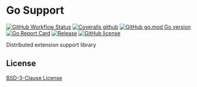 # Go Support

[![GitHub Workflow Status](https://img.shields.io/github/actions/workflow/status/kainonly/support/testing.yml?style=flat-square)](https://github.com/kainonly/support/actions/workflows/testing.yml)
[![Coveralls github](https://img.shields.io/coveralls/github/kainonly/support.svg?style=flat-square)](https://coveralls.io/github/kainonly/support)
[![GitHub go.mod Go version](https://img.shields.io/github/go-mod/go-version/kainonly/support?style=flat-square)](https://github.com/kainonly/support)
[![Go Report Card](https://goreportcard.com/badge/github.com/kainonly/support?style=flat-square)](https://goreportcard.com/report/github.com/kainonly/support)
[![Release](https://img.shields.io/github/v/release/kainonly/support.svg?style=flat-square)](https://github.com/kainonly/support)
[![GitHub license](https://img.shields.io/github/license/kainonly/support?style=flat-square)](https://raw.githubusercontent.com/kainonly/support/main/LICENSE)

Distributed extension support library

## License

[BSD-3-Clause License](https://github.com/kainonly/support/blob/main/LICENSE)
